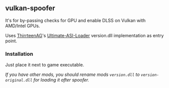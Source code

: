 ## vulkan-spoofer
It's for by-passing checks for GPU and enable DLSS on Vulkan with AMD/Intel GPUs.

Uses [ThirrteenAG](https://github.com/ThirteenAG)'s [Ultimate-ASI-Loader](https://github.com/ThirteenAG/Ultimate-ASI-Loader) version.dll implementation as entry point.

### Installation
Just place it next to game executable.

*If you have other mods, you should rename mods `version.dll` to `version-original.dll` for loading it after spoofer.*

